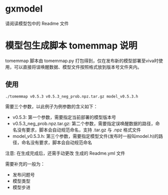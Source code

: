 # gxmodel

请阅读模型包中的 Readme 文件

# 模型包生成脚本 tomemmap 说明

tomemmap 脚本由 tomemmap.py 打包得到，仅在发布新的模型部署至viva时使用，可以直接将误唤醒数据、模型文件按照格式放到版本号文件夹内。

## 使用

```shell
./tomemmap v0.5.3 v0.5.3_neg_prob.npz.tar.gz model_v0.5.3.h
```

需要三个参数，以此例子为例参数的含义如下：

- v0.5.3: 第一个参数，需要指定当前部署的模型版本号
- v0.5.3_neg_prob.npz.tar.gz: 第二个参数，需要指定误唤醒数据的路径，命名没有要求，脚本会自动规范命名，支持 .tar.gz 与 .npz 格式文件
- model_v0.5.3.h: 第三个参数，需要指定模型文件(发布时一般叫model.h)的路径，命名没有要求，脚本会自动规范命名

注意: 在生成完成后，还需手动更改 生成的 Readme.yml 文件

需要补充的一般为：
- 发布问题号
- 模型类型
- 模型步进
